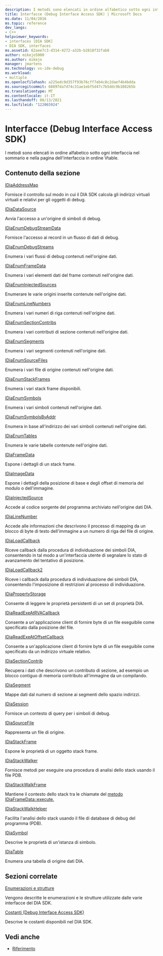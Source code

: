 ```yaml
---
description: I metodi sono elencati in ordine alfabetico sotto ogni interfaccia nel sommario e nella pagina dell'interfaccia in ordine Vtable.
title: Interfacce (Debug Interface Access SDK) | Microsoft Docs
ms.date: 11/04/2016
ms.topic: reference
dev_langs:
- C++
helpviewer_keywords:
- interfaces [DIA SDK]
- DIA SDK, interfaces
ms.assetid: 62aee7c3-d314-4272-a32b-b2818f32fab8
author: mikejo5000
ms.author: mikejo
manager: jmartens
ms.technology: vs-ide-debug
ms.workload:
- multiple
ms.openlocfilehash: a225edc9d357f93b76cff7eb4c8c2daef4b4bdda
ms.sourcegitcommit: 68897da7d74c31ae1ebf5d47c7b5ddc9b108265b
ms.translationtype: MT
ms.contentlocale: it-IT
ms.lasthandoff: 08/13/2021
ms.locfileid: "122065924"
---
```

# <a name="interfaces-debug-interface-access-sdk"></a>Interfacce (Debug Interface Access SDK)
I metodi sono elencati in ordine alfabetico sotto ogni interfaccia nel sommario e nella pagina dell'interfaccia in ordine Vtable.

## <a name="in-this-section"></a>Contenuto della sezione

[IDiaAddressMap](../../debugger/debug-interface-access/idiaaddressmap.md)

Fornisce il controllo sul modo in cui il DIA SDK calcola gli indirizzi virtuali virtuali e relativi per gli oggetti di debug.

[IDiaDataSource](../../debugger/debug-interface-access/idiadatasource.md)

Avvia l'accesso a un'origine di simboli di debug.

[IDiaEnumDebugStreamData](../../debugger/debug-interface-access/idiaenumdebugstreamdata.md)

Fornisce l'accesso ai record in un flusso di dati di debug.

[IDiaEnumDebugStreams](../../debugger/debug-interface-access/idiaenumdebugstreams.md)

Enumera i vari flussi di debug contenuti nell'origine dati.

[IDiaEnumFrameData](../../debugger/debug-interface-access/idiaenumframedata.md)

Enumera i vari elementi dati del frame contenuti nell'origine dati.

[IDiaEnumInjectedSources](../../debugger/debug-interface-access/idiaenuminjectedsources.md)

Enumerare le varie origini inserite contenute nell'origine dati.

[IDiaEnumLineNumbers](../../debugger/debug-interface-access/idiaenumlinenumbers.md)

Enumera i vari numeri di riga contenuti nell'origine dati.

[IDiaEnumSectionContribs](../../debugger/debug-interface-access/idiaenumsectioncontribs.md)

Enumera i vari contributi di sezione contenuti nell'origine dati.

[IDiaEnumSegments](../../debugger/debug-interface-access/idiaenumsegments.md)

Enumera i vari segmenti contenuti nell'origine dati.

[IDiaEnumSourceFiles](../../debugger/debug-interface-access/idiaenumsourcefiles.md)

Enumera i vari file di origine contenuti nell'origine dati.

[IDiaEnumStackFrames](../../debugger/debug-interface-access/idiaenumstackframes.md)

Enumera i vari stack frame disponibili.

[IDiaEnumSymbols](../../debugger/debug-interface-access/idiaenumsymbols.md)

Enumera i vari simboli contenuti nell'origine dati.

[IDiaEnumSymbolsByAddr](../../debugger/debug-interface-access/idiaenumsymbolsbyaddr.md)

Enumera in base all'indirizzo dei vari simboli contenuti nell'origine dati.

[IDiaEnumTables](../../debugger/debug-interface-access/idiaenumtables.md)

Enumera le varie tabelle contenute nell'origine dati.

[IDiaFrameData](../../debugger/debug-interface-access/idiaframedata.md)

Espone i dettagli di un stack frame.

[IDiaImageData](../../debugger/debug-interface-access/idiaimagedata.md)

Espone i dettagli della posizione di base e degli offset di memoria del modulo o dell'immagine.

[IDiaInjectedSource](../../debugger/debug-interface-access/idiainjectedsource.md)

Accede al codice sorgente del programma archiviato nell'origine dati DIA.

[IDiaLineNumber](../../debugger/debug-interface-access/idialinenumber.md)

Accede alle informazioni che descrivono il processo di mapping da un blocco di byte di testo dell'immagine a un numero di riga del file di origine.

[IDiaLoadCallback](../../debugger/debug-interface-access/idialoadcallback.md)

Riceve callback dalla procedura di individuazione dei simboli DIA, consentendo in tal modo a un'interfaccia utente di segnalare lo stato di avanzamento del tentativo di posizione.

[IDiaLoadCallback2](../../debugger/debug-interface-access/idialoadcallback2.md)

Riceve i callback dalla procedura di individuazione dei simboli DIA, consentendo l'imposizione di restrizioni al processo di individuazione.

[IDiaPropertyStorage](../../debugger/debug-interface-access/idiapropertystorage.md)

Consente di leggere le proprietà persistenti di un set di proprietà DIA.

[IDiaReadExeAtRVACallback](../../debugger/debug-interface-access/idiareadexeatrvacallback.md)

Consente a un'applicazione client di fornire byte di un file eseguibile come specificato dalla posizione del file.

[IDiaReadExeAtOffsetCallback](../../debugger/debug-interface-access/idiareadexeatoffsetcallback.md)

Consente a un'applicazione client di fornire byte di un file eseguibile come specificato da un indirizzo virtuale relativo.

[IDiaSectionContrib](../../debugger/debug-interface-access/idiasectioncontrib.md)

Recupera i dati che descrivono un contributo di sezione, ad esempio un blocco contiguo di memoria contributo all'immagine da un compilando.

[IDiaSegment](../../debugger/debug-interface-access/idiasegment.md)

Mappe dati dal numero di sezione ai segmenti dello spazio indirizzi.

[IDiaSession](../../debugger/debug-interface-access/idiasession.md)

Fornisce un contesto di query per i simboli di debug.

[IDiaSourceFile](../../debugger/debug-interface-access/idiasourcefile.md)

Rappresenta un file di origine.

[IDiaStackFrame](../../debugger/debug-interface-access/idiastackframe.md)

Espone le proprietà di un oggetto stack frame.

[IDiaStackWalker](../../debugger/debug-interface-access/idiastackwalker.md)

Fornisce metodi per eseguire una procedura di analisi dello stack usando il file PDB.

[IDiaStackWalkFrame](../../debugger/debug-interface-access/idiastackwalkframe.md)

Mantiene il contesto dello stack tra le chiamate del [metodo IDiaFrameData::execute.](../../debugger/debug-interface-access/idiaframedata-execute.md)

[IDiaStackWalkHelper](../../debugger/debug-interface-access/idiastackwalkhelper.md)

Facilita l'analisi dello stack usando il file di database di debug del programma (PDB).

[IDiaSymbol](../../debugger/debug-interface-access/idiasymbol.md)

Descrive le proprietà di un'istanza di simbolo.

[IDiaTable](../../debugger/debug-interface-access/idiatable.md)

Enumera una tabella di origine dati DIA.

## <a name="related-sections"></a>Sezioni correlate
[Enumerazioni e strutture](../../debugger/debug-interface-access/enumerations-and-structures.md)

Vengono descritte le enumerazioni e le strutture utilizzate dalle varie interfacce del DIA SDK.

[Costanti (Debug Interface Access SDK)](../../debugger/debug-interface-access/constants-debug-interface-access-sdk.md)

Descrive le costanti disponibili nel DIA SDK.

## <a name="see-also"></a>Vedi anche

- [Riferimento](../../debugger/debug-interface-access/debug-interface-access-sdk-reference.md)
